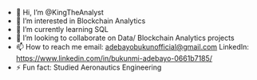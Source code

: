 - 👋 Hi, I’m @KingTheAnalyst
- 👀 I’m interested in Blockchain Analytics
- 🌱 I’m currently learning SQL
- 💞️ I’m looking to collaborate on Data/ Blockchain Analytics projects 
- 📫 How to reach me email: adebayobukunofficial@gmail.com LinkedIn: https://www.linkedin.com/in/bukunmi-adebayo-0661b7185/
- ⚡ Fun fact: Studied Aeronautics Engineering

<!---
KingTheAnalyst/KingTheAnalyst is a ✨ special ✨ repository because its `README.md` (this file) appears on your GitHub profile.
You can click the Preview link to take a look at your changes.
--->
